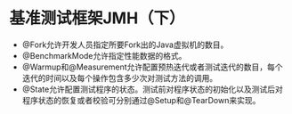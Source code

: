 # 基准测试框架JMH（下）

- @Fork允许开发人员指定所要Fork出的Java虚拟机的数目。
- @BenchmarkMode允许指定性能数据的格式。
- @Warmup和@Measurement允许配置预热迭代或者测试迭代的数目，每个迭代的时间以及每个操作包含多少次对测试方法的调用。
- @State允许配置测试程序的状态。测试前对程序状态的初始化以及测试后对程序状态的恢复或者校验可分别通过@Setup和@TearDown来实现。
